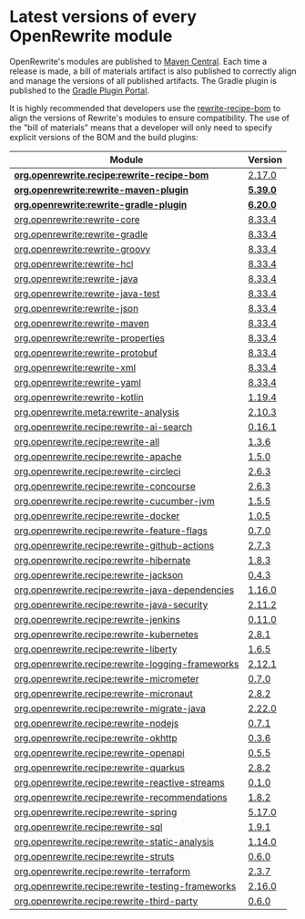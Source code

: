 # Latest versions of every OpenRewrite module

OpenRewrite's modules are published to [Maven Central](https://search.maven.org/search?q=org.openrewrite). Each time a release is made, a bill of materials artifact is also published to correctly align and manage the versions of all published artifacts. The Gradle plugin is published to the [Gradle Plugin Portal](https://plugins.gradle.org/plugin/org.openrewrite.rewrite).

It is highly recommended that developers use the [rewrite-recipe-bom](https://github.com/openrewrite/rewrite-recipe-bom) to align the versions of Rewrite's modules to ensure compatibility. The use of the "bill of materials" means that a developer will only need to specify explicit versions of the BOM and the build plugins:

| Module                                                                                                         | Version                                                                                  |
| -------------------------------------------------------------------------------------------------------------- | ---------------------------------------------------------------------------------------- |
| [**org.openrewrite.recipe:rewrite-recipe-bom**](https://github.com/openrewrite/rewrite-recipe-bom)             |  [2.17.0](https://github.com/openrewrite/rewrite-recipe-bom/releases/tag/v2.17.0)        |
| [**org.openrewrite:rewrite-maven-plugin**](https://github.com/openrewrite/rewrite-maven-plugin)                | [**5.39.0**](https://github.com/openrewrite/rewrite-maven-plugin/releases/tag/v5.39.0)   |
| [**org.openrewrite:rewrite-gradle-plugin**](https://github.com/openrewrite/rewrite-gradle-plugin)              | [**6.20.0**](https://github.com/openrewrite/rewrite-gradle-plugin/releases/tag/v6.20.0)  |
| [org.openrewrite:rewrite-core](https://github.com/openrewrite/rewrite)                                         | [8.33.4](https://github.com/openrewrite/rewrite/releases/tag/v8.33.4)                    |
| [org.openrewrite:rewrite-gradle](https://github.com/openrewrite/rewrite)                                       | [8.33.4](https://github.com/openrewrite/rewrite/releases/tag/v8.33.4)                    |
| [org.openrewrite:rewrite-groovy](https://github.com/openrewrite/rewrite)                                       | [8.33.4](https://github.com/openrewrite/rewrite/releases/tag/v8.33.4)                    |
| [org.openrewrite:rewrite-hcl](https://github.com/openrewrite/rewrite)                                          | [8.33.4](https://github.com/openrewrite/rewrite/releases/tag/v8.33.4)                    |
| [org.openrewrite:rewrite-java](https://github.com/openrewrite/rewrite)                                         | [8.33.4](https://github.com/openrewrite/rewrite/releases/tag/v8.33.4)                    |
| [org.openrewrite:rewrite-java-test](https://github.com/openrewrite/rewrite-java-test)                          | [8.33.4](https://github.com/openrewrite/rewrite-java-test/releases/tag/v8.33.4)          |
| [org.openrewrite:rewrite-json](https://github.com/openrewrite/rewrite)                                         | [8.33.4](https://github.com/openrewrite/rewrite/releases/tag/v8.33.4)                    |
| [org.openrewrite:rewrite-maven](https://github.com/openrewrite/rewrite)                                        | [8.33.4](https://github.com/openrewrite/rewrite/releases/tag/v8.33.4)                    |
| [org.openrewrite:rewrite-properties](https://github.com/openrewrite/rewrite)                                   | [8.33.4](https://github.com/openrewrite/rewrite/releases/tag/v8.33.4)                    |
| [org.openrewrite:rewrite-protobuf](https://github.com/openrewrite/rewrite-protobuf)                            | [8.33.4](https://github.com/openrewrite/rewrite-protobuf/releases/tag/v8.33.4)           |
| [org.openrewrite:rewrite-xml](https://github.com/openrewrite/rewrite)                                          | [8.33.4](https://github.com/openrewrite/rewrite/releases/tag/v8.33.4)                    |
| [org.openrewrite:rewrite-yaml](https://github.com/openrewrite/rewrite)                                         | [8.33.4](https://github.com/openrewrite/rewrite/releases/tag/v8.33.4)                    |
| [org.openrewrite:rewrite-kotlin](https://github.com/openrewrite/rewrite-kotlin)                                | [1.19.4](https://github.com/openrewrite/rewrite-kotlin/releases/tag/v1.19.4)             |
| [org.openrewrite.meta:rewrite-analysis](https://github.com/openrewrite/rewrite-analysis)                       | [2.10.3](https://github.com/openrewrite/rewrite-analysis/releases/tag/v2.10.3)           |
| [org.openrewrite.recipe:rewrite-ai-search](https://github.com/openrewrite/rewrite-ai-search)                   | [0.16.1](https://github.com/openrewrite/rewrite-ai-search/releases/tag/v0.16.1)          |
| [org.openrewrite.recipe:rewrite-all](https://github.com/openrewrite/rewrite-all)                               | [1.3.6](https://github.com/openrewrite/rewrite-all/releases/tag/v1.3.6)                  |
| [org.openrewrite.recipe:rewrite-apache](https://github.com/openrewrite/rewrite-apache)                         | [1.5.0](https://github.com/openrewrite/rewrite-apache/releases/tag/v1.5.0)               |
| [org.openrewrite.recipe:rewrite-circleci](https://github.com/openrewrite/rewrite-circleci)                     | [2.6.3](https://github.com/openrewrite/rewrite-circleci/releases/tag/v2.6.3)             |
| [org.openrewrite.recipe:rewrite-concourse](https://github.com/openrewrite/rewrite-concourse)                   | [2.6.3](https://github.com/openrewrite/rewrite-concourse/releases/tag/v2.6.3)            |
| [org.openrewrite.recipe:rewrite-cucumber-jvm](https://github.com/openrewrite/rewrite-cucumber-jvm)             | [1.5.5](https://github.com/openrewrite/rewrite-cucumber-jvm/releases/tag/v1.5.5)         |
| [org.openrewrite.recipe:rewrite-docker](https://github.com/openrewrite/rewrite-docker)                         | [1.0.5](https://github.com/openrewrite/rewrite-docker/releases/tag/v1.0.5)               |
| [org.openrewrite.recipe:rewrite-feature-flags](https://github.com/openrewrite/rewrite-feature-flags)           | [0.7.0](https://github.com/openrewrite/rewrite-feature-flags/releases/tag/v0.7.0)        |
| [org.openrewrite.recipe:rewrite-github-actions](https://github.com/openrewrite/rewrite-github-actions)         | [2.7.3](https://github.com/openrewrite/rewrite-github-actions/releases/tag/v2.7.3)       |
| [org.openrewrite.recipe:rewrite-hibernate](https://github.com/openrewrite/rewrite-hibernate)                   | [1.8.3](https://github.com/openrewrite/rewrite-hibernate/releases/tag/v1.8.3)            |
| [org.openrewrite.recipe:rewrite-jackson](https://github.com/openrewrite/rewrite-jackson)                       | [0.4.3](https://github.com/openrewrite/rewrite-jackson/releases/tag/v0.4.3)              |
| [org.openrewrite.recipe:rewrite-java-dependencies](https://github.com/openrewrite/rewrite-java-dependencies)   | [1.16.0](https://github.com/openrewrite/rewrite-java-dependencies/releases/tag/v1.16.0)  |
| [org.openrewrite.recipe:rewrite-java-security](https://github.com/openrewrite/rewrite-java-security)           | [2.11.2](https://github.com/openrewrite/rewrite-java-security/releases/tag/v2.11.2)      |
| [org.openrewrite.recipe:rewrite-jenkins](https://github.com/openrewrite/rewrite-jenkins)                       | [0.11.0](https://github.com/openrewrite/rewrite-jenkins/releases/tag/v0.11.0)            |
| [org.openrewrite.recipe:rewrite-kubernetes](https://github.com/openrewrite/rewrite-kubernetes)                 | [2.8.1](https://github.com/openrewrite/rewrite-kubernetes/releases/tag/v2.8.1)           |
| [org.openrewrite.recipe:rewrite-liberty](https://github.com/openrewrite/rewrite-liberty)                       | [1.6.5](https://github.com/openrewrite/rewrite-liberty/releases/tag/v1.6.5)              |
| [org.openrewrite.recipe:rewrite-logging-frameworks](https://github.com/openrewrite/rewrite-logging-frameworks) | [2.12.1](https://github.com/openrewrite/rewrite-logging-frameworks/releases/tag/v2.12.1) |
| [org.openrewrite.recipe:rewrite-micrometer](https://github.com/openrewrite/rewrite-micrometer)                 | [0.7.0](https://github.com/openrewrite/rewrite-micrometer/releases/tag/v0.7.0)           |
| [org.openrewrite.recipe:rewrite-micronaut](https://github.com/openrewrite/rewrite-micronaut)                   | [2.8.2](https://github.com/openrewrite/rewrite-micronaut/releases/tag/v2.8.2)            |
| [org.openrewrite.recipe:rewrite-migrate-java](https://github.com/openrewrite/rewrite-migrate-java)             | [2.22.0](https://github.com/openrewrite/rewrite-migrate-java/releases/tag/v2.22.0)       |
| [org.openrewrite.recipe:rewrite-nodejs](https://github.com/openrewrite/rewrite-nodejs)                         | [0.7.1](https://github.com/openrewrite/rewrite-nodejs/releases/tag/v0.7.1)               |
| [org.openrewrite.recipe:rewrite-okhttp](https://github.com/openrewrite/rewrite-okhttp)                         | [0.3.6](https://github.com/openrewrite/rewrite-okhttp/releases/tag/v0.3.6)               |
| [org.openrewrite.recipe:rewrite-openapi](https://github.com/openrewrite/rewrite-openapi)                       | [0.5.5](https://github.com/openrewrite/rewrite-openapi/releases/tag/v0.5.5)              |
| [org.openrewrite.recipe:rewrite-quarkus](https://github.com/openrewrite/rewrite-quarkus)                       | [2.8.2](https://github.com/openrewrite/rewrite-quarkus/releases/tag/v2.8.2)              |
| [org.openrewrite.recipe:rewrite-reactive-streams](https://github.com/openrewrite/rewrite-reactive-streams)     | [0.1.0](https://github.com/openrewrite/rewrite-reactive-streams/releases/tag/v0.1.0)     |
| [org.openrewrite.recipe:rewrite-recommendations](https://github.com/openrewrite/rewrite-recommendations)       | [1.8.2](https://github.com/openrewrite/rewrite-recommendations/releases/tag/v1.8.2)      |
| [org.openrewrite.recipe:rewrite-spring](https://github.com/openrewrite/rewrite-spring)                         | [5.17.0](https://github.com/openrewrite/rewrite-spring/releases/tag/v5.17.0)             |
| [org.openrewrite.recipe:rewrite-sql](https://github.com/openrewrite/rewrite-sql)                               | [1.9.1](https://github.com/openrewrite/rewrite-sql/releases/tag/v1.9.1)                  |
| [org.openrewrite.recipe:rewrite-static-analysis](https://github.com/openrewrite/rewrite-static-analysis)       | [1.14.0](https://github.com/openrewrite/rewrite-static-analysis/releases/tag/v1.14.0)    |
| [org.openrewrite.recipe:rewrite-struts](https://github.com/openrewrite/rewrite-struts)                         | [0.6.0](https://github.com/openrewrite/rewrite-struts/releases/tag/v0.6.0)               |
| [org.openrewrite.recipe:rewrite-terraform](https://github.com/openrewrite/rewrite-terraform)                   | [2.3.7](https://github.com/openrewrite/rewrite-terraform/releases/tag/v2.3.7)            |
| [org.openrewrite.recipe:rewrite-testing-frameworks](https://github.com/openrewrite/rewrite-testing-frameworks) | [2.16.0](https://github.com/openrewrite/rewrite-testing-frameworks/releases/tag/v2.16.0) |
| [org.openrewrite.recipe:rewrite-third-party](https://github.com/openrewrite/rewrite-third-party)               | [0.6.0](https://github.com/openrewrite/rewrite-third-party/releases/tag/v0.6.0)          |
